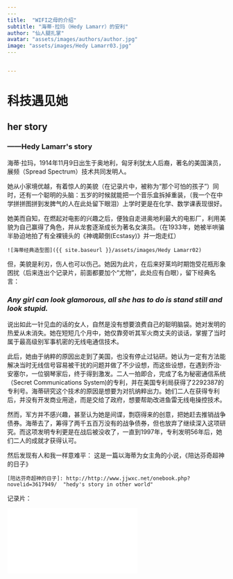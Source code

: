 ```yaml
---
​---
title:  "WIFI之母的介绍"
subtitle: "海蒂·拉玛（Hedy Lamarr）的安利"
author: "仙人腿扎掌"
avatar: "assets/images/authors/author.jpg"
image: "assets/images/Hedy Lamarr03.jpg"
​---


---
```


# 科技遇见她

## her story 

### ——Hedy Lamarr's story

​      海蒂·拉玛，1914年11月9日出生于奥地利，匈牙利犹太人后裔，著名的美国演员，展频（Spread Spectrum）技术共同发明人。

​      她从小家境优越，有着惊人的美貌（在记录片中，被称为“那个可怕的孩子”）同时，还有一个聪明的头脑：五岁的时候就能把一个音乐盒拆掉重装，（我一个在中学拼拼图拼到发脾气的人在此处留下眼泪）上学时更是在化学、数学课表现很好。

​      她美而自知，在燃起对电影的兴趣之后，便独自走进奥地利最大的电影厂，利用美貌为自己赢得了角色，并从龙套逐渐成长为著名女演员。（在1933年，她被半哄骗半胁迫地拍了有全裸镜头的《神魂颠倒(Ecstasy)》并一炮走红）

```
![海蒂经典造型图]({{ site.baseurl }}/assets/images/Hedy Lamarr02)
```

但，美貌是利刃，伤人也可以伤己。她因为此片，在后来好莱坞时期饱受花瓶形象困扰（后来连出个记录片，前面都要加个“尤物”，此处应有白眼），留下经典名言：

### _Any girl can look glamorous, all she has to do is stand still and look stupid._

​      说出如此一针见血的话的女人，自然是没有想要浪费自己的聪明脑袋。她对发明的热爱从未消失。她在短短几个月中，她仅靠旁听其军火商丈夫的谈话，掌握了当时属于最高级别军事机密的无线电通信技术。

​      此后，她由于纳粹的原因出走到了美国，也没有停止过钻研。她认为一定有方法能解决当时无线信号容易被干扰的问题并做了不少设想，而这些设想，在遇到乔治·安塞尔，一位钢琴家后，终于得到激发。二人一拍即合，完成了名为秘密通信系统（Secret Communications System)的专利，并在美国专利局获得了2292387的专利号。海蒂研究这个技术的原因是想要为对抗纳粹出力。她们二人在获得专利后，并没有开发商业用途，而是交给了政府，想要帮助改进鱼雷无线电操控技术。

​      然而，军方并不感兴趣，甚至认为她是间谍，剽窃得来的创意，把她赶去推销战争债券。海蒂去了，筹得了两千五百万没有的战争债券，但也放弃了继续深入这项研究。而这项发明专利更是在战后被没收了，一直到1997年，专利发明56年后，她们二人的成就才获得认可。





然后发现有人和我一样意难平：
这是一篇以海蒂为女主角的小说，《陪达芬奇超神的日子》

```
[陪达芬奇超神的日子]: http://http://www.jjwxc.net/onebook.php?novelid=3617949/  "hedy's story in other world"
```

记录片：

<iframe src="//player.bilibili.com/player.html?aid=74684489&bvid=BV1mE411B7RS&cid=128169500&page=1" scrolling="no" border="0" frameborder="no" framespacing="0" allowfullscreen="true"> </iframe>
